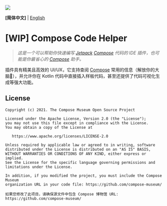 ![](https://cdn.jsdelivr.net/gh/compose-museum/compose-code-helper/screenshots/demo.png)

**[简体中文]** | [English](README.en.md)

# [WIP] Compose Code Helper

<!--description start-->
> *这是一个可以帮助你快速编写 [Jetpack](https://developer.android.com/jetpack/compose) [Compose](https://www.jetbrains.com/lp/compose-mpp/) 代码的 IDE 插件，也可能是你最省心的 [Compose](https://www.jetbrains.com/lp/compose-mpp/) 助手。*

插件具有精美且高效的 UI/UX，它支持查阅 [Compose](https://developer.android.com/jetpack/compose) 常用的信息（解放你的大脑🧠），并允许你在 Kotlin 代码中直接插入样板代码，甚至还提供了代码可视化生成等强大功能。
<!--description end-->



## License

<!--license start-->
```
Copyright (c) 2021. The Compose Museum Open Source Project

Licensed under the Apache License, Version 2.0 (the "License");
you may not use this file except in compliance with the License.
You may obtain a copy of the License at

   https://www.apache.org/licenses/LICENSE-2.0

Unless required by applicable law or agreed to in writing, software
distributed under the License is distributed on an "AS IS" BASIS,
WITHOUT WARRANTIES OR CONDITIONS OF ANY KIND, either express or implied.
See the License for the specific language governing permissions and
limitations under the License.

In addition, if you modified the project, you must include the Compose Museum
organization URL in your code file: https://github.com/compose-museum/

如果您修改了此项目，请确保源文件中包含 Compose 博物馆 URL: https://github.com/compose-museum/
```
<!--license end-->